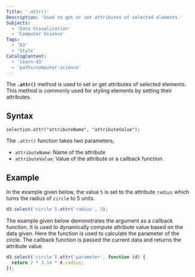 ```yaml
---
Title: '.attr()'
Description: 'Used to get or set attributes of selected elements.'
Subjects:
  - 'Data Visualization'
  - 'Computer Science'
Tags:
  - 'D3'
  - 'Style'
CatalogContent:
  - 'learn-d3'
  - 'paths/computer-science'
---
```


The **`.attr()`** method is used to set or get attributes of selected elements. This method is commonly used for styling elements by setting their attributes.

## Syntax

```pseudo
selection.attr("attributeName", "attributeValue");
```

The `.attr()` function takes two parameters,

- `attributeName`: Name of the attribute
- `attributeValue`: Value of the attribute or a callback function.

## Example

In the example given below, the value `5` is set to the attribute `radius` which turns the radius of `circle` to 5 units.

```js
d3.select('circle').attr('radius', 5);
```

The example given below demonstrates the argument as a callback function. It is used to dynamically compute attribute value based on the data given. Here the function is used to calculate the parameter of the circle. The callback function is passed the current data and returns the attribute value.

```js
d3.select('circle').attr('parameter', function (d) {
  return 2 * 3.14 * d.radius;
});
```
